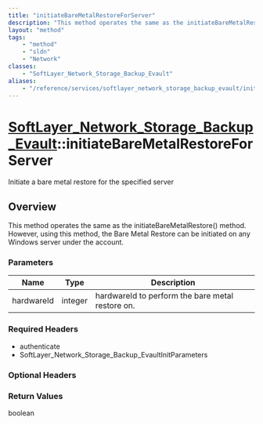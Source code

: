 ```yaml
---
title: "initiateBareMetalRestoreForServer"
description: "This method operates the same as the initiateBareMetalRestore() method.  However, using this method, the Bare Metal Rest... "
layout: "method"
tags:
    - "method"
    - "sldn"
    - "Network"
classes:
    - "SoftLayer_Network_Storage_Backup_Evault"
aliases:
    - "/reference/services/softlayer_network_storage_backup_evault/initiateBareMetalRestoreForServer"
---
```

# [SoftLayer_Network_Storage_Backup_Evault](/reference/services/SoftLayer_Network_Storage_Backup_Evault)::initiateBareMetalRestoreForServer

Initiate a bare metal restore for the specified server


## Overview 
This method operates the same as the initiateBareMetalRestore() method.  However, using this method, the Bare Metal Restore can be initiated on any Windows server under the account. 

### Parameters 
|Name | Type | Description |
| --- | --- | --- |
|hardwareId| integer| hardwareId to perform the bare metal restore on.|


### Required Headers
* authenticate
* SoftLayer_Network_Storage_Backup_EvaultInitParameters

### Optional Headers

### Return Values
boolean

